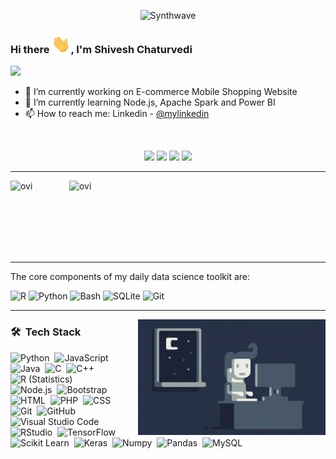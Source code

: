 <p align="center"><img src="https://github.com/Shivesh21122000/Shivesh21122000/blob/main/Background%20Github%20(1).gif" alt="Synthwave" height="350" width="880"></p>

### Hi there <img src="https://raw.githubusercontent.com/ABSphreak/ABSphreak/master/gifs/Hi.gif" width="30px">, I'm Shivesh Chaturvedi

<img src="https://readme-typing-svg.herokuapp.com/?color=016EEA&height=18&width=300&vCenter=true&lines=Shivesh+Chaturvedi;Full+stack+Web+dev;Data+Science+enthusiast" />

- 🔭 I’m currently working on E-commerce Mobile Shopping Website
- 🌱 I’m currently learning Node.js, Apache Spark and Power BI
- 📫 How to reach me: Linkedin - [@mylinkedin](https://www.linkedin.com/in/shivesh-chaturvedi-523109171/)
<br>

<p align="center">
<img src="https://img.shields.io/badge/Age-21-blue" />
  <img src="https://img.shields.io/badge/Focus-Machine%20Learning-brightgreen" />
  <img src="https://img.shields.io/badge/Lives-Madhya%20Pradesh-success" />
  <img src="https://img.shields.io/badge/Languages-English%20%26%20Hindi-brightgreen" />
 </p>

<hr>

<p><img align="left" src="https://github-readme-stats.vercel.app/api/top-langs?username=Shivesh21122000&show_icons=true&locale=en&layout=compact&theme=chartreuse-dark" alt="ovi" /></p>
<p>&nbsp;<img align="right" src="https://github-readme-stats.vercel.app/api?username=Shivesh21122000&show_icons=true&locale=en&theme=chartreuse-dark" alt="ovi" width="410" /></p>
<br><br><br><br><br>


<hr>

The core components of my daily data science toolkit are:

<!--
Icons from https://simpleicons.org/
-->

<p>
<img alt="R" src="https://img.shields.io/badge/-R-276DC3?style=flat-square&logo=r&logoColor=white" />
<img alt="Python" src="https://img.shields.io/badge/-Python-3776AB?style=flat-square&logo=python&logoColor=white" />
<img alt="Bash" src="https://img.shields.io/badge/-Bash-4EAA25?style=flat-square&logo=gnu-bash&logoColor=white" />
<img alt="SQLite" src="https://img.shields.io/badge/-SQL-003B57?style=flat-square&logo=sqlite&logoColor=white" />
<img alt="Git" src="https://img.shields.io/badge/-Git-F05032?style=flat-square&logo=git&logoColor=white" />
</p>

<hr>

<img alt="Night Coding" src="https://raw.githubusercontent.com/AVS1508/AVS1508/master/assets/Night-Coding.gif" align="right"/>

### 🛠 &nbsp;Tech Stack

![Python](https://img.shields.io/badge/-Python-05122A?style=flat&logo=python)&nbsp;
![JavaScript](https://img.shields.io/badge/-JavaScript-05122A?style=flat&logo=javascript)&nbsp;
![Java](https://img.shields.io/badge/-Java-05122A?style=flat&logo=Java&logoColor=FFA518)&nbsp;
![C](https://img.shields.io/badge/-C-05122A?style=flat&logo=C&logoColor=A8B9CC)&nbsp;
![C++](https://img.shields.io/badge/-C++-05122A?style=flat&logo=C%2B%2B&logoColor=00599C)&nbsp;
![R (Statistics)](https://img.shields.io/badge/-R-05122A?style=flat&logo=R&logoColor=276DC3)\
![Node.js](https://img.shields.io/badge/-Node.js-05122A?style=flat&logo=node.js)&nbsp;
![Bootstrap](https://img.shields.io/badge/-Bootstrap-05122A?style=flat&logo=bootstrap&logoColor=563D7C)
![HTML](https://img.shields.io/badge/-HTML-05122A?style=flat&logo=HTML5)&nbsp;
![PHP](https://img.shields.io/badge/PHP-05122A?style=flat&logo=php&logoColor=white)&nbsp;
![CSS](https://img.shields.io/badge/-CSS-05122A?style=flat&logo=CSS3&logoColor=1572B6)&nbsp;\
![Git](https://img.shields.io/badge/-Git-05122A?style=flat&logo=git)&nbsp;
![GitHub](https://img.shields.io/badge/-GitHub-05122A?style=flat&logo=github)&nbsp;
![Visual Studio Code](https://img.shields.io/badge/-Visual%20Studio%20Code-05122A?style=flat&logo=visual-studio-code&logoColor=007ACC)&nbsp;
![RStudio](https://img.shields.io/badge/-RStudio-05122A?style=flat&logo=rstudio)&nbsp;
![TensorFlow](https://img.shields.io/badge/TensorFlow-05122A?style=flat&logo=TensorFlow&logoColor=white)&nbsp;\
![Scikit Learn](https://img.shields.io/badge/scikit_learn-05122A?style=flat&logo=scikit-learn&logoColor=white)&nbsp;
![Keras](https://img.shields.io/badge/Keras-05122A?style=flat&logo=Keras&logoColor=D00000)&nbsp;
![Numpy](https://img.shields.io/badge/Numpy-05122A?style=flat&logo=numpy&logoColor=white)&nbsp;
![Pandas](https://img.shields.io/badge/-Pandas-05122A?style=flat&logo=pandas&logoColor=1572B6)&nbsp;
![MySQL](https://img.shields.io/badge/-MySQL-05122A?style=flat&logo=mysql&logoColor=1572B6)&nbsp;
